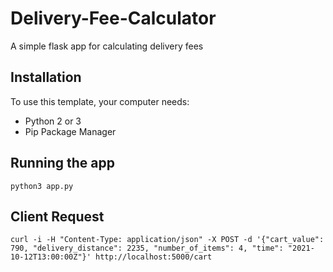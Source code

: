 # Delivery-Fee-Calculator
A simple flask app for calculating delivery fees

## Installation
To use this template, your computer needs:

- Python 2 or 3
- Pip Package Manager

## Running the app

    python3 app.py
    
## Client Request

    curl -i -H "Content-Type: application/json" -X POST -d '{"cart_value": 790, "delivery_distance": 2235, "number_of_items": 4, "time": "2021-10-12T13:00:00Z"}' http://localhost:5000/cart
